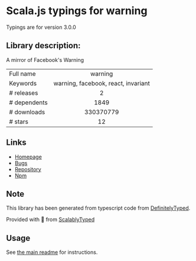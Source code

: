 
# Scala.js typings for warning

Typings are for version 3.0.0

## Library description:
A mirror of Facebook's Warning

|                    |                 |
| ------------------ | :-------------: |
| Full name          | warning |
| Keywords           | warning, facebook, react, invariant |
| # releases         | 2 |
| # dependents       | 1849 |
| # downloads        | 330370779 |
| # stars            | 12 |

## Links
- [Homepage](https://github.com/BerkeleyTrue/warning)
- [Bugs](https://github.com/BerkeleyTrue/warning/issues)
- [Repository](https://github.com/BerkeleyTrue/warning)
- [Npm](https://www.npmjs.com/package/warning)
    


## Note
This library has been generated from typescript code from [DefinitelyTyped](https://definitelytyped.org).

Provided with :purple_heart: from [ScalablyTyped](https://github.com/oyvindberg/ScalablyTyped)

## Usage
See [the main readme](../../readme.md) for instructions.


